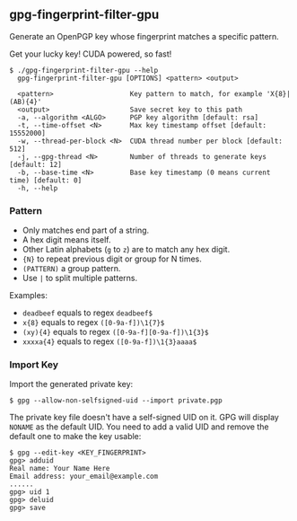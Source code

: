 ## gpg-fingerprint-filter-gpu

Generate an OpenPGP key whose fingerprint matches a specific pattern.

Get your lucky key! CUDA powered, so fast!

```
$ ./gpg-fingerprint-filter-gpu --help
  gpg-fingerprint-filter-gpu [OPTIONS] <pattern> <output>

  <pattern>                   Key pattern to match, for example 'X{8}|(AB){4}'
  <output>                    Save secret key to this path
  -a, --algorithm <ALGO>      PGP key algorithm [default: rsa]
  -t, --time-offset <N>       Max key timestamp offset [default: 15552000]
  -w, --thread-per-block <N>  CUDA thread number per block [default: 512]
  -j, --gpg-thread <N>        Number of threads to generate keys [default: 12]
  -b, --base-time <N>         Base key timestamp (0 means current time) [default: 0]
  -h, --help
```

### Pattern

- Only matches end part of a string.
- A hex digit means itself.
- Other Latin alphabets (`g` to `z`) are to match any hex digit.
- `{N}` to repeat previous digit or group for N times.
- `(PATTERN)` a group pattern.
- Use `|` to split multiple patterns.

Examples:

- `deadbeef` equals to regex `deadbeef$`
- `x{8}` equals to regex `([0-9a-f])\1{7}$`
- `(xy){4}` equals to regex `([0-9a-f][0-9a-f])\1{3}$`
- `xxxxa{4}` equals to regex `([0-9a-f])\1{3}aaaa$`

### Import Key

Import the generated private key:

```
$ gpg --allow-non-selfsigned-uid --import private.pgp
```

The private key file doesn't have a self-signed UID on it. GPG will display `NONAME` as the default UID.
You need to add a valid UID and remove the default one to make the key usable:

```
$ gpg --edit-key <KEY_FINGERPRINT>
gpg> adduid
Real name: Your Name Here
Email address: your_email@example.com
......
gpg> uid 1
gpg> deluid
gpg> save
```
